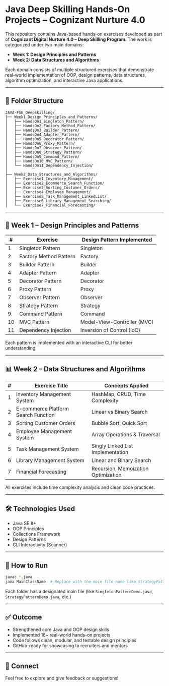 # Java Deep Skilling Hands-On Projects – Cognizant Nurture 4.0

This repository contains Java-based hands-on exercises developed as part of **Cognizant Digital Nurture 4.0 – Deep Skilling Program**. The work is categorized under two main domains:

- **Week 1: Design Principles and Patterns**
- **Week 2: Data Structures and Algorithms**

Each domain consists of multiple structured exercises that demonstrate real-world implementation of OOP, design patterns, data structures, algorithm optimization, and interactive Java applications.

---

## 📁 Folder Structure

```
JAVA-FSE_DeepSkilling/
├── Week1_Design_Principles_and_Patterns/
│   ├── HandsOn1_Singleton_Pattern/
│   ├── HandsOn2_Factory_Method_Pattern/
│   ├── HandsOn3_Builder_Pattern/
│   ├── HandsOn4_Adapter_Pattern/
│   ├── HandsOn5_Decorator_Pattern/
│   ├── HandsOn6_Proxy_Pattern/
│   ├── HandsOn7_Observer_Pattern/
│   ├── HandsOn8_Strategy_Pattern/
│   ├── HandsOn9_Command_Pattern/
│   ├── HandsOn10_MVC_Pattern/
│   └── HandsOn11_Dependency_Injection/
│
├── Week2_Data_Structures_and_Algorithms/
│   ├── Exercise1_Inventory_Management/
│   ├── Exercise2_Ecommerce_Search_Function/
│   ├── Exercise3_Sorting_Customer_Orders/
│   ├── Exercise4_Employee_Management/
│   ├── Exercise5_Task_Management_LinkedList/
│   ├── Exercise6_Library_Management_Searching/
│   └── Exercise7_Financial_Forecasting/
```

---

## 🧠 Week 1 – Design Principles and Patterns

| # | Exercise                              | Design Pattern Implemented         |
|---|---------------------------------------|------------------------------------|
| 1 | Singleton Pattern                     | Singleton                          |
| 2 | Factory Method Pattern                | Factory                            |
| 3 | Builder Pattern                       | Builder                            |
| 4 | Adapter Pattern                       | Adapter                            |
| 5 | Decorator Pattern                     | Decorator                          |
| 6 | Proxy Pattern                         | Proxy                              |
| 7 | Observer Pattern                      | Observer                           |
| 8 | Strategy Pattern                      | Strategy                           |
| 9 | Command Pattern                       | Command                            |
|10 | MVC Pattern                           | Model-View-Controller (MVC)        |
|11 | Dependency Injection                  | Inversion of Control (IoC)         |

Each pattern is implemented with an interactive CLI for better understanding.

---

## 📊 Week 2 – Data Structures and Algorithms

| # | Exercise Title                         | Concepts Applied                    |
|---|----------------------------------------|-------------------------------------|
| 1 | Inventory Management System           | HashMap, CRUD, Time Complexity      |
| 2 | E-commerce Platform Search Function   | Linear vs Binary Search             |
| 3 | Sorting Customer Orders               | Bubble Sort, Quick Sort             |
| 4 | Employee Management System            | Array Operations & Traversal        |
| 5 | Task Management System                | Singly Linked List Implementation   |
| 6 | Library Management System             | Linear and Binary Search            |
| 7 | Financial Forecasting                 | Recursion, Memoization Optimization |

All exercises include time complexity analysis and clean code practices.

---

## 🛠️ Technologies Used
- Java SE 8+
- OOP Principles
- Collections Framework
- Design Patterns
- CLI Interactivity (Scanner)

---

## 📌 How to Run

```bash
javac *.java
java MainClassName  # Replace with the main file name like StrategyPatternDemo
```
Each folder has a designated main file (like `SingletonPatternDemo.java`, `StrategyPatternDemo.java`, etc.)

---

## ✅ Outcome
- Strengthened core Java and OOP design skills
- Implemented 18+ real-world hands-on projects
- Code follows clean, modular, and testable design principles
- GitHub-ready for showcasing to recruiters and mentors

---

## 🔗 Connect
Feel free to explore and give feedback or suggestions!
